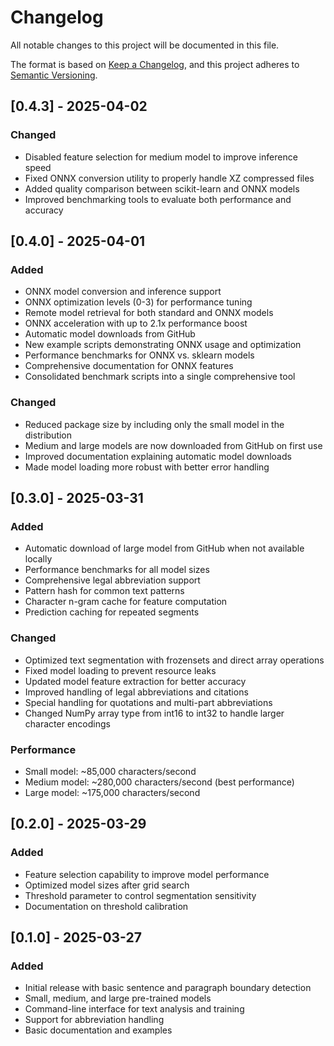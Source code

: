 # Changelog

All notable changes to this project will be documented in this file.

The format is based on [Keep a Changelog](https://keepachangelog.com/en/1.0.0/),
and this project adheres to [Semantic Versioning](https://semver.org/spec/v2.0.0.html).

## [0.4.3] - 2025-04-02

### Changed
- Disabled feature selection for medium model to improve inference speed
- Fixed ONNX conversion utility to properly handle XZ compressed files
- Added quality comparison between scikit-learn and ONNX models
- Improved benchmarking tools to evaluate both performance and accuracy

## [0.4.0] - 2025-04-01

### Added
- ONNX model conversion and inference support
- ONNX optimization levels (0-3) for performance tuning
- Remote model retrieval for both standard and ONNX models
- ONNX acceleration with up to 2.1x performance boost
- Automatic model downloads from GitHub
- New example scripts demonstrating ONNX usage and optimization
- Performance benchmarks for ONNX vs. sklearn models
- Comprehensive documentation for ONNX features
- Consolidated benchmark scripts into a single comprehensive tool

### Changed
- Reduced package size by including only the small model in the distribution
- Medium and large models are now downloaded from GitHub on first use
- Improved documentation explaining automatic model downloads
- Made model loading more robust with better error handling

## [0.3.0] - 2025-03-31

### Added
- Automatic download of large model from GitHub when not available locally
- Performance benchmarks for all model sizes
- Comprehensive legal abbreviation support
- Pattern hash for common text patterns
- Character n-gram cache for feature computation
- Prediction caching for repeated segments

### Changed
- Optimized text segmentation with frozensets and direct array operations
- Fixed model loading to prevent resource leaks
- Updated model feature extraction for better accuracy
- Improved handling of legal abbreviations and citations
- Special handling for quotations and multi-part abbreviations
- Changed NumPy array type from int16 to int32 to handle larger character encodings

### Performance
- Small model: ~85,000 characters/second
- Medium model: ~280,000 characters/second (best performance)
- Large model: ~175,000 characters/second

## [0.2.0] - 2025-03-29

### Added
- Feature selection capability to improve model performance
- Optimized model sizes after grid search
- Threshold parameter to control segmentation sensitivity
- Documentation on threshold calibration

## [0.1.0] - 2025-03-27

### Added
- Initial release with basic sentence and paragraph boundary detection
- Small, medium, and large pre-trained models
- Command-line interface for text analysis and training
- Support for abbreviation handling
- Basic documentation and examples